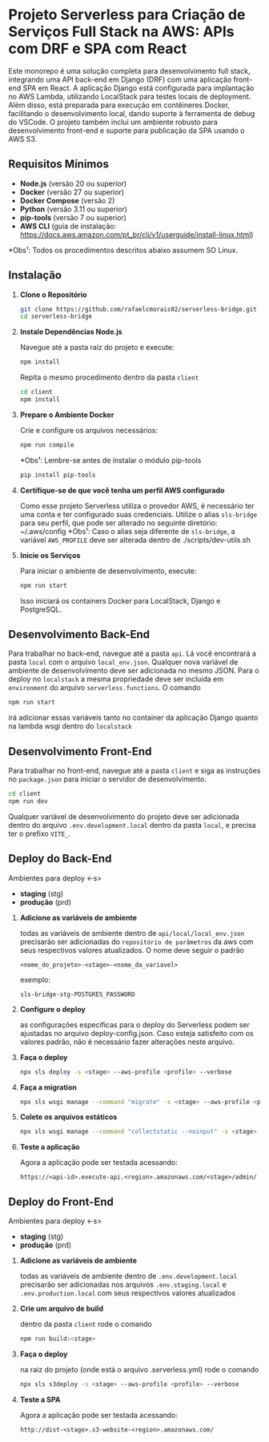 # Projeto Serverless para Criação de Serviços Full Stack na AWS: APIs com DRF e SPA com React

Este monorepo é uma solução completa para desenvolvimento full stack, integrando uma API back-end em Django (DRF) com uma aplicação front-end SPA em React. A aplicação Django está configurada para implantação no AWS Lambda, utilizando LocalStack para testes locais de deployment. Além disso, está preparada para execução em contêineres Docker, facilitando o desenvolvimento local, dando suporte à ferramenta de debug do VSCode. O projeto também inclui um ambiente robusto para desenvolvimento front-end e suporte para publicação da SPA usando o AWS S3.

## Requisitos Mínimos

- **Node.js** (versão 20 ou superior)
- **Docker** (versão 27 ou superior)
- **Docker Compose** (versão 2)
- **Python** (versão 3.11 ou superior)
- **pip-tools** (versão 7 ou superior)
- **AWS CLI** (guia de instalação: https://docs.aws.amazon.com/pt_br/cli/v1/userguide/install-linux.html)

\*Obs¹: Todos os procedimentos descritos abaixo assumem SO Linux.

## Instalação

1. **Clone o Repositório**

   ```bash
   git clone https://github.com/rafaelcmorais02/serverless-bridge.git
   cd serverless-bridge
   ```

2. **Instale Dependências Node.js**

   Navegue até a pasta raiz do projeto e execute:

   ```bash
   npm install
   ```

   Repita o mesmo procedimento dentro da pasta `client`

   ```bash
   cd client
   npm install
   ```

3. **Prepare o Ambiente Docker**

   Crie e configure os arquivos necessários:

   ```bash
   npm run compile
   ```

   \*Obs¹: Lembre-se antes de instalar o módulo pip-tools

   ```bash
   pip install pip-tools
   ```

4. **Certifique-se de que você tenha um perfil AWS configurado**

   Como esse projeto Serverless utiliza o provedor AWS, é necessário ter uma conta e ter configurado suas credenciais. Utilize o alias `sls-bridge` para seu perfil, que pode ser alterado no seguinte diretório: ~/.aws/config
   \*Obs¹: Caso o alias seja diferente de `sls-bridge`, a variável `AWS_PROFILE` deve ser alterada dentro de ./scripts/dev-utils.sh

5. **Inicie os Serviços**

   Para iniciar o ambiente de desenvolvimento, execute:

   ```bash
   npm run start
   ```

   Isso iniciará os containers Docker para LocalStack, Django e PostgreSQL.

## Desenvolvimento Back-End

Para trabalhar no back-end, navegue até a pasta `api`. Lá você encontrará a pasta `local` com o arquivo `local_env.json`. Qualquer nova variável de ambiente de desenvolvimento deve ser adicionada no mesmo JSON. Para o deploy no `localstack` a mesma propriedade deve ser incluída em `environment` do arquivo `serverless.functions`. O comando

```bash
npm run start
```

irá adicionar essas variáveis tanto no container da aplicação Django quanto na lambda wsgi dentro do `localstack`

## Desenvolvimento Front-End

Para trabalhar no front-end, navegue até a pasta `client` e siga as instruções no `package.json` para iniciar o servidor de desenvolvimento.

```bash
cd client
npm run dev
```

Qualquer variável de desenvolvimento do projeto deve ser adicionada dentro do arquivo `.env.development.local` dentro da pasta `local`, e precisa ter o prefixo `VITE_`.

## Deploy do Back-End

Ambientes para deploy <-s>

- **staging** (stg)
- **produção** (prd)

1.  **Adicione as variáveis de ambiente**

    todas as variáveis de ambiente dentro de `api/local/local_env.json` precisarão ser adicionadas do `repositório de parâmetros` da aws com seus respectivos valores atualizados. O nome deve seguir o padrão

    ```
    <nome_do_projeto>-<stage>-<nome_da_variavel>
    ```

    exemplo:

    ```
    sls-bridge-stg-POSTGRES_PASSWORD
    ```

2.  **Configure o deploy**

    as configurações específicas para o deploy do Serverless podem ser ajustadas no arquivo deploy-config.json. Caso esteja satisfeito com os valores padrão, não é necessário fazer alterações neste arquivo.

3.  **Faça o deploy**

    ```bash
    npx sls deploy -s <stage> --aws-profile <profile> --verbose
    ```

4.  **Faça a migration**

    ```bash
    npx sls wsgi manage --command "migrate" -s <stage> --aws-profile <profile> --verbose
    ```

5.  **Colete os arquivos estáticos**

    ```bash
    npx sls wsgi manage --command "collectstatic --noinput" -s <stage> --aws-profile <profile> --verbose
    ```

6.  **Teste a aplicação**

    Agora a aplicação pode ser testada acessando:

    ```
    https://<api-id>.execute-api.<region>.amazonaws.com/<stage>/admin/
    ```

## Deploy do Front-End

Ambientes para deploy <-s>

- **staging** (stg)
- **produção** (prd)

1.  **Adicione as variáveis de ambiente**

    todas as variáveis de ambiente dentro de `.env.development.local` precisarão ser adicionadas nos arquivos `.env.staging.local` e `.env.production.local` com seus respectivos valores atualizados

2.  **Crie um arquivo de build**

    dentro da pasta `client` rode o comando

    ```bash
    npm run build:<stage>
    ```

3.  **Faça o deploy**

    na raiz do projeto (onde está o arquivo .serverless.yml) rode o comando

    ```bash
    npx sls s3deploy -s <stage> --aws-profile <profile> --verbose
    ```

4.  **Teste a SPA**

    Agora a aplicação pode ser testada acessando:

    ```
    http://dist-<stage>.s3-website-<region>.amazonaws.com/
    ```

